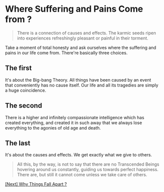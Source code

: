 # Where Suffering and Pains Come from ?

> There is a connection of causes and effects. The karmic seeds ripen into experiences refreshingly pleasant or painful in their torment.

Take a moment of total honesty and ask ourselves where the suffering and pains in our life come from. There're basically three choices.

## The first

It's about the Big-bang Theory. All things have been caused by an event that conveniently has no cause itself. Our life and all its tragedies are simply a huge coincidence.

## The second

There is a higher and infinitely compassionate intelligence which has created everything, and created it in such away that we always lose everything to the agonies of old age and death.

## The last

It's about the causes and effects. We get exactly what we give to others.

> All this, by the way, is not to say that there are no Transcended Beings hovering around us constantly, guiding us towards perfect happiness. There are, but still it cannot come unless we take care of others.

[\[Next\] Why Things Fall Apart ?](/content/38-why-things-fall-apart.md)
